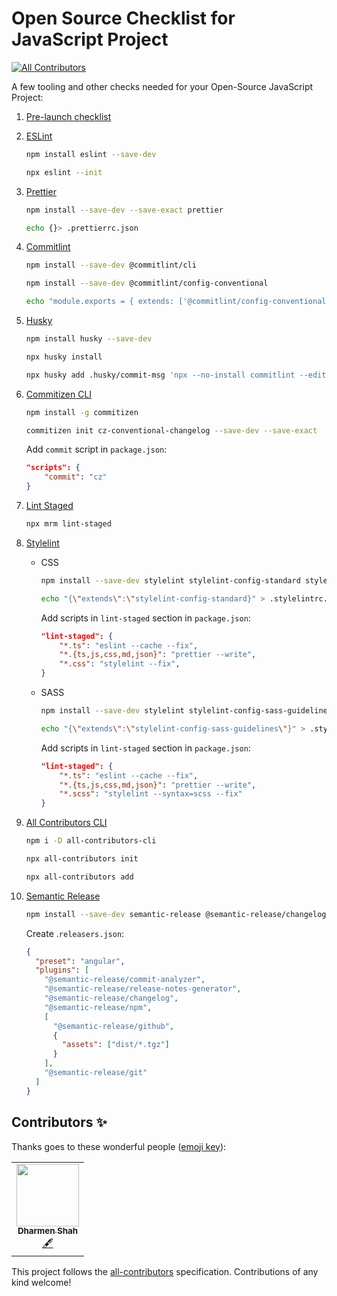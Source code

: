 # Open Source Checklist for JavaScript Project
<!-- ALL-CONTRIBUTORS-BADGE:START - Do not remove or modify this section -->
[![All Contributors](https://img.shields.io/badge/all_contributors-1-orange.svg?style=flat-square)](#contributors-)
<!-- ALL-CONTRIBUTORS-BADGE:END -->

A few tooling and other checks needed for your Open-Source JavaScript Project:

1. [Pre-launch checklist](https://opensource.guide/starting-a-project/#your-pre-launch-checklist)
2. [ESLint](https://eslint.org/)
    ```bash
    npm install eslint --save-dev
    ```
    ```bash
    npx eslint --init
    ```
3. [Prettier](https://prettier.io/)
    ```bash
    npm install --save-dev --save-exact prettier
    ```
    ```bash
    echo {}> .prettierrc.json
    ```
4. [Commitlint](https://commitlint.js.org/#/)
    ```bash
    npm install --save-dev @commitlint/cli
    ```
    ```bash
    npm install --save-dev @commitlint/config-conventional
    ```
    ```bash
    echo "module.exports = { extends: ['@commitlint/config-conventional'] };" > commitlint.config.js
    ```
5. [Husky](https://typicode.github.io/husky/#/)
    ```bash
    npm install husky --save-dev
    ```
    ```bash
    npx husky install
    ```
    ```bash
    npx husky add .husky/commit-msg 'npx --no-install commitlint --edit $1'
    ```
6. [Commitizen CLI](http://commitizen.github.io/cz-cli/)
    ```bash
    npm install -g commitizen
    ```
    ```bash
    commitizen init cz-conventional-changelog --save-dev --save-exact
    ```
    
    Add `commit` script in `package.json`:
    ```json
    "scripts": {
        "commit": "cz"
    }
    ```
7. [Lint Staged](https://github.com/okonet/lint-staged#readme)
    ```bash
    npx mrm lint-staged
    ```
8. [Stylelint](https://stylelint.io/)
    - CSS
        ```bash
        npm install --save-dev stylelint stylelint-config-standard stylelint-prettier
        ```
        ```bash
        echo "{\"extends\":\"stylelint-config-standard}" > .stylelintrc.json
        ```

        Add scripts in `lint-staged` section in `package.json`:
        ```json
        "lint-staged": {
            "*.ts": "eslint --cache --fix",
            "*.{ts,js,css,md,json}": "prettier --write",
            "*.css": "stylelint --fix",
        }
        ```
    - SASS
        ```bash
        npm install --save-dev stylelint stylelint-config-sass-guidelines
        ```
        ```bash
        echo "{\"extends\":\"stylelint-config-sass-guidelines\"}" > .stylelintrc.json
        ```

        Add scripts in `lint-staged` section in `package.json`:
        ```json
        "lint-staged": {
            "*.ts": "eslint --cache --fix",
            "*.{ts,js,css,md,json}": "prettier --write",
            "*.scss": "stylelint --syntax=scss --fix"
        }
        ```
9. [All Contributors CLI](https://allcontributors.org/docs/en/cli/installation)
    ```bash
    npm i -D all-contributors-cli
    ```
    ```bash
    npx all-contributors init
    ```
    ```bash
    npx all-contributors add
    ```
10. [Semantic Release]()
    ```bash
    npm install --save-dev semantic-release @semantic-release/changelog @semantic-release/git
    ```
    
    Create .`releasers.json`:
    ```json
    {
      "preset": "angular",
      "plugins": [
        "@semantic-release/commit-analyzer",
        "@semantic-release/release-notes-generator",
        "@semantic-release/changelog",
        "@semantic-release/npm",
        [
          "@semantic-release/github",
          {
            "assets": ["dist/*.tgz"]
          }
        ],
        "@semantic-release/git"
      ]
    }
    ```

## Contributors ✨

Thanks goes to these wonderful people ([emoji key](https://allcontributors.org/docs/en/emoji-key)):

<!-- ALL-CONTRIBUTORS-LIST:START - Do not remove or modify this section -->
<!-- prettier-ignore-start -->
<!-- markdownlint-disable -->
<table>
  <tr>
    <td align="center"><a href="http://shhdharmen.me"><img src="https://avatars.githubusercontent.com/u/6831283?v=4?s=100" width="100px;" alt=""/><br /><sub><b>Dharmen Shah</b></sub></a><br /><a href="#content-shhdharmen" title="Content">🖋</a></td>
  </tr>
</table>

<!-- markdownlint-restore -->
<!-- prettier-ignore-end -->

<!-- ALL-CONTRIBUTORS-LIST:END -->

This project follows the [all-contributors](https://github.com/all-contributors/all-contributors) specification. Contributions of any kind welcome!
